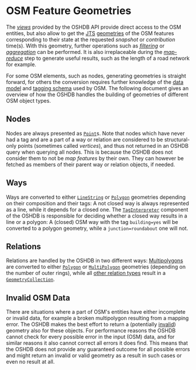 OSM Feature Geometries
======================

The [_views_](views.md) provided by the OSHDB API provide direct access to the OSM entities, but also allow to get the [JTS](https://en.wikipedia.org/wiki/JTS_Topology_Suite#Geometry_model) [geometries](https://locationtech.github.io/jts/javadoc/org/locationtech/jts/geom/Geometry.html) of the OSM features corresponding to their state at the requested _snapshot_ or _contribution_ time(s). With this geometry, further operations such as [_filtering_](filters.md#areaOfInterest) or [_aggregation_](aggregation.md#aggregateByGeometry) can be performed. It is also irreplaceable during the [_map-reduce_](map-reduce.md#geometry-helpers) step to generate useful results, such as the length of a road network for example.

For some OSM elements, such as nodes, generating geometries is straight forward, for others the conversion requires further knowledge of the [data model](https://wiki.openstreetmap.org/wiki/Elements) and [tagging schema](https://wiki.openstreetmap.org/wiki/Tags) used by OSM. The following document gives an overview of how the OSHDB handles the building of geometries of different OSM object types.

Nodes
-----

Nodes are always presented as [`Point`](https://locationtech.github.io/jts/javadoc/org/locationtech/jts/geom/Point.html)s. Note that nodes which have never had a tag and are a part of a way or relation are considered to be structural-only points (sometimes called _vertices_), and thus not returned in an OSHDB query when querying all nodes. This is because the OSHDB does not consider them to not be _map features_ by their own. They can however be fetched as members of their parent way or relation objects, if needed.

Ways
----

Ways are converted to either [`LineString`](https://locationtech.github.io/jts/javadoc/org/locationtech/jts/geom/LineString.html) or [`Polygon`](https://locationtech.github.io/jts/javadoc/org/locationtech/jts/geom/Polygon.html) geometries depending on their composition and their tags: A not closed way is always represented as a line, while it depends for a closed one. The [`TagInterpreter`](https://docs.ohsome.org/java/oshdb/1.1.2/aggregated/org/heigit/ohsome/oshdb/util/taginterpreter/TagInterpreter.html) component of the OSHDB is responsible for deciding whether a closed way results in a line or a polygon: A (closed) OSM way with the tag `building=yes` will be converted to a polygon geometry, while a `junction=roundabout` one will not.

Relations
---------

Relations are handled by the OSHDB in two different ways: [Multipolygons](https://wiki.openstreetmap.org/wiki/Multipolygon) are converted to either [`Polygon`](https://locationtech.github.io/jts/javadoc/org/locationtech/jts/geom/Polygon.html) or [`MultiPolygon`](https://locationtech.github.io/jts/javadoc/org/locationtech/jts/geom/MultiPolygon.html) geometries (depending on the number of outer rings), while all [other relation types](https://wiki.openstreetmap.org/wiki/Types_of_relation) result in a [`GeometryCollection`](https://locationtech.github.io/jts/javadoc/org/locationtech/jts/geom/GeometryCollection.html).

Invalid OSM Data
----------------

There are situations where a part of OSM's entities have either incomplete or invalid data, for example a broken multipolygon resulting from a mapping error. The OSHDB makes the best effort to return a (potentially [invalid](https://locationtech.github.io/jts/javadoc/org/locationtech/jts/geom/Geometry.html#isValid--)) geometry also for these objects. For performance reasons the OSHDB cannot check for every possible error in the input (OSM) data, and for similar reasons it also cannot correct all errors it does find. This means that the OSHDB does not provide any guaranteed outcome for all possible errors and might return an invalid or valid geometry as a result in such cases or even no result at all. 
